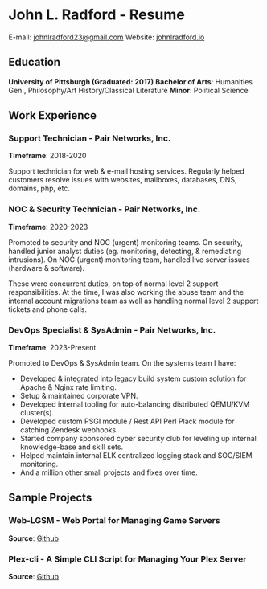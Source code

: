 # John L. Radford - Resume

E-mail: [johnlradford23@gmail.com](mailto:johnlradford23@gmail.com)
Website: [johnlradford.io](https://johnlradford.io)

## Education

**University of Pittsburgh (Graduated: 2017)**
**Bachelor of Arts**: Humanities Gen., Philosophy/Art History/Classical Literature
**Minor**: Political Science

## Work Experience

### Support Technician -  Pair Networks, Inc.

**Timeframe**: 2018-2020

Support technician for web & e-mail hosting services. Regularly helped
customers resolve issues with websites, mailboxes, databases, DNS, domains,
php, etc.

### NOC & Security Technician - Pair Networks, Inc.

**Timeframe**: 2020-2023

Promoted to security and NOC (urgent) monitoring teams. On security, handled
junior analyst duties (eg. monitoring, detecting, & remediating intrusions). On
NOC (urgent) monitoring team, handled live server issues (hardware & software).

These were concurrent duties, on top of normal level 2 support
responsibilities. At the time, I was also working the abuse team and the
internal account migrations team as well as handling normal level 2 support
tickets and phone calls.

### DevOps Specialist & SysAdmin - Pair Networks, Inc.

**Timeframe**: 2023-Present

Promoted to DevOps & SysAdmin team. On the systems team I have:

* Developed & integrated into legacy build system custom solution for Apache & Nginx rate limiting.
* Setup & maintained corporate VPN.
* Developed internal tooling for auto-balancing distributed QEMU/KVM cluster(s).
* Developed custom PSGI module / Rest API Perl Plack module for catching Zendesk webhooks.
* Started company sponsored cyber security club for leveling up internal knowledge-base and skill sets.
* Helped maintain internal ELK centralized logging stack and SOC/SIEM monitoring.
* And a million other small projects and fixes over time.

## Sample Projects

### Web-LGSM - Web Portal for Managing Game Servers

**Source**: [Github](https://github.com/BlueSquare23/web-lgsm )

### Plex-cli - A Simple CLI Script for Managing Your Plex Server

**Source**: [Github](https://github.com/BlueSquare23/plex-cli)


